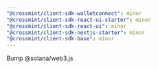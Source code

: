 ```yaml
---
"@crossmint/client-sdk-walletconnect": minor
"@crossmint/client-sdk-react-ui-starter": minor
"@crossmint/client-sdk-react-ui": minor
"@crossmint/client-sdk-nextjs-starter": minor
"@crossmint/client-sdk-base": minor
---
```


Bump @solana/web3.js
